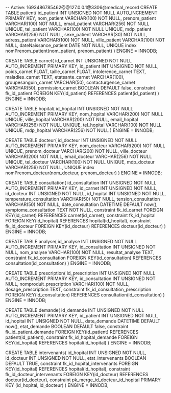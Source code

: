 -- Active: 1693486785462@@127.0.0.1@3306@medical_record
CREATE TABLE patient(
    id_patient INT UNSIGNED NOT NULL AUTO_INCREMENT PRIMARY KEY,
    nom_patient VARCHAR(100) NOT NULL,
    prenom_patient VARCHAR(100) NOT NULL,
    email_patient VARCHAR(256) NOT NULL UNIQUE,
    tel_patient VARCHAR(100) NOT NULL UNIQUE,
    mdp_patient VARCHAR(256) NOT NULL,
    sexe_patient VARCHAR(30) NOT NULL,
    adress_patient VARCHAR(100) NOT NULL,
    ville_patient VARCHAR(100) NOT NULL,
    dateNaissance_patient DATE NOT NULL,
    UNIQUE index nomPrenom_patient(nom_patient, prenom_patient)
)
ENGINE = INNODB;

CREATE TABLE carnet(
    id_carnet INT UNSIGNED NOT NULL AUTO_INCREMENT PRIMARY KEY,
    id_patient INT UNSIGNED NOT NULL,
    poids_carnet FLOAT,
    taille_carnet FLOAT,
    intolerence_carnet TEXT,
    maladies_carnet TEXT,
    etatsante_carnet VARCHAR(100),
    groupesanguin_carnet VARCHAR(50),
    contacturgence_carnet VARCHAR(50),
    permission_carnet BOOLEAN DEFAULT false,
    constraint fk_id_patient FOREIGN KEY(id_patient) REFERENCES patient(id_patient)
)
ENGINE = INNODB;

CREATE TABLE hopital(
    id_hopital INT UNSIGNED NOT NULL AUTO_INCREMENT PRIMARY KEY,
    nom_hopital VARCHAR(200) NOT NULL UNIQUE,
    ville_hopital VARCHAR(200) NOT NULL,
    email_hopital VARCHAR(256) NOT NULL UNIQUE,
    tel_hopital VARCHAR(100) NOT NULL UNIQUE,
    mdp_hopital VARCHAR(256) NOT NULL
)
ENGINE = INNODB;

CREATE TABLE docteur(
    id_docteur INT UNSIGNED NOT NULL AUTO_INCREMENT PRIMARY KEY,
    nom_docteur VARCHAR(200) NOT NULL UNIQUE,
    prenom_docteur VARCHAR(200) NOT NULL,
    ville_docteur VARCHAR(200) NOT NULL,
    email_docteur VARCHAR(256) NOT NULL UNIQUE,
    tel_docteur VARCHAR(100) NOT NULL UNIQUE,
    mdp_docteur VARCHAR(256) NOT NULL,
    UNIQUE index nomPrenom_docteur(nom_docteur, prenom_docteur)
)
ENGINE = INNODB; 

CREATE TABLE consultation(
    id_consultation INT UNSIGNED NOT NULL AUTO_INCREMENT PRIMARY KEY,
    id_carnet INT UNSIGNED NOT NULL,
    id_docteur INT UNSIGNED NOT NULL,
    id_hopital INT UNSIGNED NOT NULL,
    temperature_consultation VARCHAR(50) NOT NULL,
    tension_consultation VARCHAR(50) NOT NULL,
    date_consultation DATETIME DEFAULT now(),
    symptome_consultation TEXT NOT NULL,
    constraint fk_id_carnet FOREIGN KEY(id_carnet) REFERENCES carnet(id_carnet),
    constraint fk_id_hopital FOREIGN KEY(id_hopital) REFERENCES hopital(id_hopital),
    constraint fk_id_docteur FOREIGN KEY(id_docteur) REFERENCES docteur(id_docteur)
)
ENGINE = INNODB;

CREATE TABLE analyse(
    id_analyse INT UNSIGNED NOT NULL AUTO_INCREMENT PRIMARY KEY,
    id_consultation INT UNSIGNED NOT NULL,
    nom_analyse VARCHAR(100) NOT NULL,
    resultat_analyse TEXT,
    constraint fk_id_consultation FOREIGN KEY(id_consultation) REFERENCES consultation(id_consultation)
)
ENGINE = INNODB;

CREATE TABLE prescription(
    id_prescription INT UNSIGNED NOT NULL AUTO_INCREMENT PRIMARY KEY,
    id_consultation INT UNSIGNED NOT NULL,
    nomproduit_prescription VARCHAR(100) NOT NULL,
    dosage_prescription TEXT,
    constraint fk_id_consultation_prescription FOREIGN KEY(id_consultation) REFERENCES consultation(id_consultation)
)
ENGINE = INNODB;

CREATE TABLE demande(
    id_demande INT UNSIGNED NOT NULL AUTO_INCREMENT PRIMARY KEY,
    id_patient INT UNSIGNED NOT NULL,
    id_hopital INT UNSIGNED NOT NULL,
    date_demande DATETIME DEFAULT now(),
    etat_demande BOOLEAN DEFAULT false,
    constraint fk_id_patient_demande FOREIGN KEY(id_patient) REFERENCES patient(id_patient),
    constraint fk_id_hopital_demande FOREIGN KEY(id_hopital) REFERENCES hopital(id_hopital)
)
ENGINE = INNODB;

CREATE TABLE intervenants(
    id_hopital INT UNSIGNED NOT NULL,
    id_docteur INT UNSIGNED NOT NULL,
    etat_intervenants BOOLEAN DEFAULT TRUE,
    constraint fk_id_hopital_intervenants FOREIGN KEY(id_hopital) REFERENCES hopital(id_hopital),
    constraint fk_id_docteur_intervenants FOREIGN KEY(id_docteur) REFERENCES docteur(id_docteur),
    constraint pk_merge_id_docteur_id_hopital PRIMARY KEY (id_hopital, id_docteur)
)
ENGINE = INNODB;
